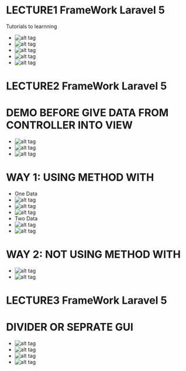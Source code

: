 # LECTURE1 FrameWork Laravel 5
Tutorials to learnning 
- ![alt tag](https://github.com/danisluis1/PHP-Frame-Work-Laravel/blob/master/Lecture1/a.png)
- ![alt tag](https://github.com/danisluis1/PHP-Frame-Work-Laravel/blob/master/Lecture1/b.png)
- ![alt tag](https://github.com/danisluis1/PHP-Frame-Work-Laravel/blob/master/Lecture1/c.png)
- ![alt tag](https://github.com/danisluis1/PHP-Frame-Work-Laravel/blob/master/Lecture1/d.png)
- ![alt tag](https://github.com/danisluis1/PHP-Frame-Work-Laravel/blob/master/Lecture1/e.png)
# LECTURE2 FrameWork Laravel 5
# DEMO BEFORE GIVE DATA FROM CONTROLLER INTO VIEW
- ![alt tag](https://github.com/danisluis1/PHP-Frame-Work-Laravel/blob/master/Lecture2/a.png)
- ![alt tag](https://github.com/danisluis1/PHP-Frame-Work-Laravel/blob/master/Lecture2/b.png)
- ![alt tag](https://github.com/danisluis1/PHP-Frame-Work-Laravel/blob/master/Lecture2/c.png)
# WAY 1: USING METHOD WITH
- One Data 
- ![alt tag](https://github.com/danisluis1/PHP-Frame-Work-Laravel/blob/master/Lecture2/d.png)
- ![alt tag](https://github.com/danisluis1/PHP-Frame-Work-Laravel/blob/master/Lecture2/e.png)
- ![alt tag](https://github.com/danisluis1/PHP-Frame-Work-Laravel/blob/master/Lecture2/f.png)
- Two Data
- ![alt tag](https://github.com/danisluis1/PHP-Frame-Work-Laravel/blob/master/Lecture2/g.png)
- ![alt tag](https://github.com/danisluis1/PHP-Frame-Work-Laravel/blob/master/Lecture2/h.png)
# WAY 2: NOT USING METHOD WITH
- ![alt tag](https://github.com/danisluis1/PHP-Frame-Work-Laravel/blob/master/Lecture2/l.png)
- ![alt tag](https://github.com/danisluis1/PHP-Frame-Work-Laravel/blob/master/Lecture2/m.png)
# LECTURE3 FrameWork Laravel 5
# DIVIDER OR SEPRATE GUI
- ![alt tag](https://github.com/danisluis1/PHP-Frame-Work-Laravel/blob/master/Lecture3/a.png)
- ![alt tag](https://github.com/danisluis1/PHP-Frame-Work-Laravel/blob/master/Lecture3/b.png)
- ![alt tag](https://github.com/danisluis1/PHP-Frame-Work-Laravel/blob/master/Lecture3/c.png)
- ![alt tag](https://github.com/danisluis1/PHP-Frame-Work-Laravel/blob/master/Lecture3/d.png)
